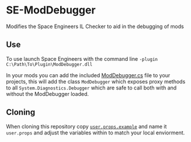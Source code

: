 # SE-ModDebugger
Modifies the Space Engineers IL Checker to aid in the debugging of mods

## Use
To use launch Space Engineers with the command line `-plugin C:\Path\To\Plugin\ModDebugger.dll`

In your mods you can add the included  [ModDebugger.cs](ModDebugger.cs) file to your projects, this will add the class `ModDebugger` which exposes proxy methods to all `System.Diagnostics.Debugger` which are safe to call both with and without the ModDebugger loaded.

## Cloning
When cloning this repository copy [`user.props.example`](user.props.example) and name it `user.props` and adjust the variables within to match your local enviorment.